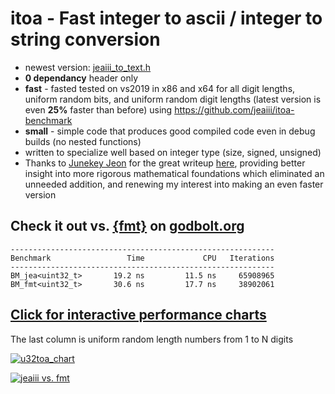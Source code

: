 # itoa - Fast integer to ascii / integer to string conversion
- newest version: [jeaiii_to_text.h](include/itoa/jeaiii_to_text.h)
- **0 dependancy** header only
- **fast** - fasted tested on vs2019 in x86 and x64 for all digit lengths, uniform random bits, and uniform random digit lengths (latest version is even **25%** faster than before) using https://github.com/jeaiii/itoa-benchmark
- **small** - simple code that produces good compiled code even in debug builds (no nested functions)
- written to specialize well based on integer type (size, signed, unsigned)
- Thanks to [Junekey Jeon](https://github.com/jk-jeon) for the great writeup [here](https://jk-jeon.github.io/posts/2022/02/jeaiii-algorithm/), providing better insight into more rigorous mathematical foundations which eliminated an unneeded addition, and renewing my interest into making an even faster version

## **Check it out vs. [{fmt}](https://github.com/fmtlib/fmt) on [godbolt.org](https://godbolt.org/#g:!((g:!((g:!((h:codeEditor,i:(fontScale:14,fontUsePx:'0',j:1,lang:c%2B%2B,selection:(endColumn:1,endLineNumber:58,positionColumn:1,positionLineNumber:58,selectionStartColumn:1,selectionStartLineNumber:58,startColumn:1,startLineNumber:58),source:'%23include+%3Cbenchmark/benchmark.h%3E%0A%0A//+jeaiii/itoa+vs+fmt%0A//+https://github.com/jeaiii/itoa%0A%0A%23include+%3Cfmt/compile.h%3E%0A%23include+%22https://raw.githubusercontent.com/jeaiii/itoa/main/itoa/to_text_from_integer.h%22%0A%0A//+some+random+data...not+great,+most+numbers+will+have+10+digts...%0A%0Atemplate%3Cclass%3E+struct+values%3B%0Atemplate%3Csize_t...Is%3E+struct+values%3Cstd::index_sequence%3CIs...%3E%3E%0A%7B%0A++++static+constexpr+uint64_t+seed+%3D+0x87654321fdb97531%3B%0A%0A++++static+constexpr+uint64_t+murmur64(uint64_t+h)%0A++++%7B%0A++++++++h+%5E%3D+h+%3E%3E+33%3B%0A++++++++h+*%3D+0xff51afd7ed558ccdL%3B%0A++++++++h+%5E%3D+h+%3E%3E+33%3B%0A++++++++h+*%3D+0xc4ceb9fe1a85ec53L%3B%0A++++++++h+%5E%3D+h+%3E%3E+33%3B%0A++++++++return+h%3B%0A++++%7D%0A%0A++++static+constexpr+size_t+size+%3D+sizeof...(Is)%3B%0A++++static+constexpr+uint64_t+data%5Bsize%5D%7B+murmur64(seed+%2B+Is)...+%7D%3B%0A%7D%3B%0A%0Aconstexpr+values%3Cstd::make_index_sequence%3C4096%3E%3E+random_values%7B%7D%3B%0A%23define+DATA+uint32_t(random_values.data%5Bi%2B%2B+%25+random_values.size%5D)%0A%0Achar+text%5B32%5D%3B%0A%0Astatic+void+BM_jea(benchmark::State%26+state)%0A%7B%0A++++size_t+i+%3D+0%3B%0A++++for+(auto+_+:+state)%0A++++%7B%0A++++++++jeaiii::to_text_from_integer(text,+DATA)%3B%0A++++++++benchmark::DoNotOptimize(0)%3B%0A++++%7D%0A%7D%0A%0Astatic+void+BM_fmt(benchmark::State%26+state)%0A%7B%0A++++size_t+i+%3D+0%3B%0A++++for+(auto+_+:+state)%0A++++%7B%0A++++++++fmt::format_to(text,+FMT_COMPILE(%22%7B%7D%22),+DATA)%3B%0A++++++++benchmark::DoNotOptimize(0)%3B%0A++++%7D%0A%7D%0A%0ABENCHMARK(BM_jea)%3B%0ABENCHMARK(BM_fmt)%3B%0ABENCHMARK_MAIN()%3B%0A'),l:'5',n:'0',o:'C%2B%2B+source+%231',t:'0')),k:47.45170480294148,l:'4',n:'0',o:'',s:0,t:'0'),(g:!((g:!((h:compiler,i:(compiler:clang_trunk,filters:(b:'0',binary:'1',commentOnly:'0',demangle:'0',directives:'0',execute:'0',intel:'0',libraryCode:'1',trim:'1'),fontScale:14,fontUsePx:'0',j:1,lang:c%2B%2B,libs:!((name:benchmark,ver:trunk),(name:fmt,ver:'713')),options:'-std%3Dc%2B%2B20+-O3+-pthread',selection:(endColumn:1,endLineNumber:1,positionColumn:1,positionLineNumber:1,selectionStartColumn:1,selectionStartLineNumber:1,startColumn:1,startLineNumber:1),source:1),l:'5',n:'0',o:'x86-64+clang+(trunk)+(Editor+%231,+Compiler+%231)+C%2B%2B',t:'0')),k:29.162644006182802,l:'4',m:50,n:'0',o:'',s:0,t:'0'),(g:!((h:output,i:(compiler:1,editor:1,fontScale:14,fontUsePx:'0',wrap:'1'),l:'5',n:'0',o:'%231+with+x86-64+clang+(trunk)',t:'0')),header:(),l:'4',m:50,n:'0',o:'',s:0,t:'0')),k:52.54829519705851,l:'3',n:'0',o:'',t:'0')),l:'2',n:'0',o:'',t:'0')),version:4)**

```
-----------------------------------------------------------
Benchmark                 Time             CPU   Iterations
-----------------------------------------------------------
BM_jea<uint32_t>       19.2 ns         11.5 ns     65908965
BM_fmt<uint32_t>       30.6 ns         17.7 ns     38902061
```

## **[Click for interactive performance charts](https://jeaiii.github.io/itoa/)**

The last column is uniform random length numbers from 1 to N digits

[![u32toa_chart](https://github.com/jeaiii/itoa/blob/main/chart.png)](https://jeaiii.github.io/itoa/)

[![jeaiii vs. fmt](https://github.com/jeaiii/itoa/blob/main/vs-fmt.png)](https://jeaiii.github.io/itoa/)
